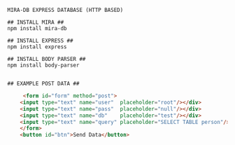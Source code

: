 	MIRA-DB EXPRESS DATABASE (HTTP BASED)
	
	## INSTALL MIRA ##
	npm install mira-db 

	## INSTALL EXPRESS ##
	npm install express 

	## INSTALL BODY PARSER ##
	npm install body-parser 
	
	
	## EXAMPLE POST DATA ##
```html
	 <form id="form" method="post">
    <input type="text" name="user"  placeholder="root"/></div>
    <input type="text" name="pass"  placeholder="null"/></div>
	<input type="text" name="db"    placeholder="test"/></div>
	<input type="text" name="query" placeholder="SELECT TABLE person"/></div>
    </form>
    <button id="btn">Send Data</button>
```